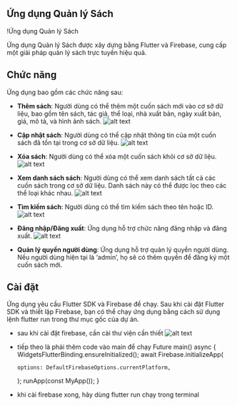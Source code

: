 ## Ứng dụng Quản lý Sách

!Ứng dụng Quản lý Sách

Ứng dụng Quản lý Sách được xây dựng bằng Flutter và Firebase, cung cấp một giải pháp quản lý sách trực tuyến hiệu quả.

## Chức năng

Ứng dụng bao gồm các chức năng sau:

- **Thêm sách**: Người dùng có thể thêm một cuốn sách mới vào cơ sở dữ liệu, bao gồm tên sách, tác giả, thể loại, nhà xuất bản, ngày xuất bản, giá, mô tả, và hình ảnh sách.
  ![alt text](image/image-3.png)

- **Cập nhật sách**: Người dùng có thể cập nhật thông tin của một cuốn sách đã tồn tại trong cơ sở dữ liệu.
  ![alt text](image/image-4.png)

- **Xóa sách**: Người dùng có thể xóa một cuốn sách khỏi cơ sở dữ liệu.
  ![alt text](image/image-2.png)

- **Xem danh sách sách**: Người dùng có thể xem danh sách tất cả các cuốn sách trong cơ sở dữ liệu. Danh sách này có thể được lọc theo các thể loại khác nhau.
  ![alt text](image/image.png)

- **Tìm kiếm sách**: Người dùng có thể tìm kiếm sách theo tên hoặc ID.
  ![alt text](image/image-5.png)

- **Đăng nhập/Đăng xuất**: Ứng dụng hỗ trợ chức năng đăng nhập và đăng xuất.
  ![alt text](image/image-1.png)

- **Quản lý quyền người dùng**: Ứng dụng hỗ trợ quản lý quyền người dùng. Nếu người dùng hiện tại là ‘admin’, họ sẽ có thêm quyền để đăng ký một cuốn sách mới.

## Cài đặt

Ứng dụng yêu cầu Flutter SDK và Firebase để chạy. Sau khi cài đặt Flutter SDK và thiết lập Firebase, bạn có thể chạy ứng dụng bằng cách sử dụng lệnh flutter run trong thư mục gốc của dự án.

- sau khi cài đặt firebase, cần cài thư viện cần thiết
  ![alt text](image/image6.png)

- tiếp theo là phải thêm code vào main để chạy
  Future<void> main() async {
  WidgetsFlutterBinding.ensureInitialized();
  await Firebase.initializeApp(

      options: DefaultFirebaseOptions.currentPlatform,

  );
  runApp(const MyApp());
  }

- khi cài firebase xong, hãy dùng flutter run chạy trong terminal
